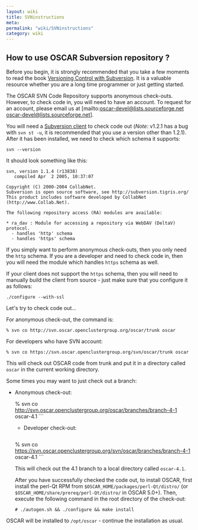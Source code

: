 ```yaml
---
layout: wiki
title: SVNinstructions
meta: 
permalink: "wiki/SVNinstructions"
category: wiki
---
```

<!-- Name: SVNinstructions -->
<!-- Version: 1 -->
<!-- Author: jparpail -->

## How to use OSCAR Subversion repository ?

Before you begin, it is strongly recommended that you take a few moments to read the book [Versioning Control with Subversion](http://svnbook.red-bean.com).  It is a valuable resource whether you are a long time programmer or just getting started.

The OSCAR SVN Code Repository supports anonymous check-outs.  However, to check code in, you will need to have an account.  To request for an account, please email us at [mailto:oscar-devel@lists.sourceforge.net oscar-devel@lists.sourceforge.net].

You will need a [Subversion client](http://subversion.tigris.org) to check code out (_Note_: v1.2.1 has a bug with `svn st -u`, it is recommended that you use a version other than 1.2.1).  After it has been installed, we need to check which schema it supports:

    svn --version

It should look something like this:

    svn, version 1.1.4 (r13838)
       compiled Apr  2 2005, 10:37:07
    
    Copyright (C) 2000-2004 CollabNet.
    Subversion is open source software, see http://subversion.tigris.org/
    This product includes software developed by CollabNet (http://www.Collab.Net).
    
    The following repository access (RA) modules are available:
    
    * ra_dav : Module for accessing a repository via WebDAV (DeltaV) protocol.
      - handles 'http' schema
      - handles 'https' schema

If you simply want to perform anonymous check-outs, then you only need the `http` schema.  If you are a developer and need to check code in, then you will need the module which handles `https` schema as well.

If your client does not support the `https` schema, then you will need to manually build the client from source - just make sure that you configure it as follows:

    ./configure --with-ssl

Let's try to check code out...

For anonymous check-out, the command is:

    % svn co http://svn.oscar.openclustergroup.org/oscar/trunk oscar

For developers who have SVN account:

    % svn co https://svn.oscar.openclustergroup.org/svn/oscar/trunk oscar

This will check out OSCAR code from trunk and put it in a directory called `oscar` in the current working directory.

Some times you may want to just check out a branch:

 * Anonymous check-out:
   
    % svn co http://svn.oscar.openclustergroup.org/oscar/branches/branch-4-1 oscar-4.1
       ```
    
     * Developer check-out:
       ```
    % svn co https://svn.oscar.openclustergroup.org/svn/oscar/branches/branch-4-1 oscar-4.1
       ```
    
    This will check out the 4.1 branch to a local directory called `oscar-4.1`.
    
    After you have successfully checked the code out, to install OSCAR, first install the perl-Qt RPM from `$OSCAR_HOME/packages/perl-Qt/distro/` (or `$OSCAR_HOME/share/prereq/perl-Qt/distro/` in OSCAR 5.0+).  Then, execute the following command in the root directory of the check-out:
    
    ```
    # ./autogen.sh && ./configure && make install

OSCAR will be installed to `/opt/oscar` - continue the installation as usual.
